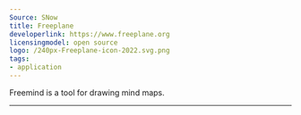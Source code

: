 ```yaml
---
Source: SNow
title: Freeplane
developerlink: https://www.freeplane.org
licensingmodel: open source
logo: /240px-Freeplane-icon-2022.svg.png
tags:
- application
---
```

Freemind is a tool for drawing mind maps. 

---
